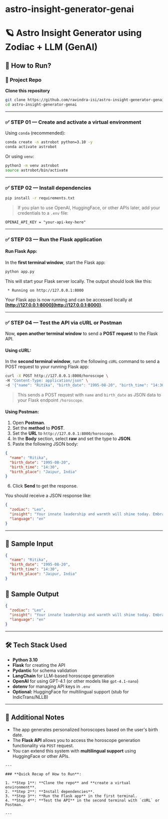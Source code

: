 # astro-insight-generator-genai

# 🪐 Astro Insight Generator using Zodiac + LLM (GenAI)

## 🚀 How to Run?

### 🔗 **Project Repo**

**Clone this repository**

```bash
git clone https://github.com/ravindra-isi/astro-insight-generator-genai.git
cd astro-insight-generator-genai
```

---

### ✅ **STEP 01 — Create and activate a virtual environment**

Using `conda` (recommended):

```bash
conda create -n astrobot python=3.10 -y
conda activate astrobot

```

Or using `venv`:

```bash
python3 -m venv astrobot
source astrobot/bin/activate
```

---

### ✅ **STEP 02 — Install dependencies**

```bash
pip install -r requirements.txt
```

> If you plan to use OpenAI, HuggingFace, or other APIs later, add your credentials to a `.env` file:

```
OPENAI_API_KEY = "your-api-key-here"
```

---

### ✅ **STEP 03 — Run the Flask application**

#### **Run Flask App**:

In the **first terminal window**, start the Flask app:

```bash
python app.py
```

This will start your Flask server locally. The output should look like this:

```
 * Running on http://127.0.0.1:8000
```

Your Flask app is now running and can be accessed locally at **[http://127.0.0.1:8000](http://127.0.0.1:8000)**.

---

### ✅ **STEP 04 — Test the API via cURL or Postman**

Now, **open another terminal window** to send a **POST request** to the Flask API.

#### **Using cURL**:

In the **second terminal window**, run the following `cURL` command to send a POST request to your running Flask app:

```bash
curl -X POST http://127.0.0.1:8000/horoscope \
-H "Content-Type: application/json" \
-d '{"name": "Ritika", "birth_date": "1995-08-20", "birth_time": "14:30", "birth_place": "Jaipur, India"}'

```

> This sends a POST request with `name` and `birth_date` as JSON data to your Flask endpoint `/horoscope`.

#### **Using Postman**:

1. Open **Postman**.
2. Set the **method** to **POST**.
3. Set the **URL** to `http://127.0.0.1:8000/horoscope`.
4. In the **Body** section, select **raw** and set the type to **JSON**.
5. Paste the following JSON body:

```json
{
  "name": "Ritika",
  "birth_date": "1995-08-20",
  "birth_time": "14:30",
  "birth_place": "Jaipur, India"
}
```

6. Click **Send** to get the response.

You should receive a JSON response like:

```json
{
  "zodiac": "Leo",
  "insight": "Your innate leadership and warmth will shine today. Embrace spontaneity and avoid overthinking.",
  "language": "en"
}
```

---

## 📌 Sample Input

```json
{
  "name": "Ritika",
  "birth_date": "1995-08-20",
  "birth_time": "14:30",
  "birth_place": "Jaipur, India"
}
```

## 📌 Sample Output

```json
{
  "zodiac": "Leo",
  "insight": "Your innate leadership and warmth will shine today. Embrace spontaneity and avoid overthinking.",
  "language": "en"
}
```

---

## 🛠️ Tech Stack Used

* **Python 3.10**
* **Flask** for creating the API
* **Pydantic** for schema validation
* **LangChain** for LLM-based horoscope generation
* **OpenAI** for using GPT-4.1 (or other models like `gpt-4.1-nano`)
* **dotenv** for managing API keys in `.env`
* **Optional:** HuggingFace for multilingual support (stub for IndicTrans/NLLB)

---

## 📝 Additional Notes

* The app generates personalized horoscopes based on the user's birth date.
* The **Flask API** allows you to access the horoscope generation functionality via `POST` request.
* You can extend this system with **multilingual support** using HuggingFace or other APIs.

```
---

### **Quick Recap of How to Run**:

1. **Step 1**: **Clone the repo** and **create a virtual environment**.
2. **Step 2**: **Install dependencies**.
3. **Step 3**: **Run the Flask app** in the first terminal.
4. **Step 4**: **Test the API** in the second terminal with `cURL` or Postman.

---
